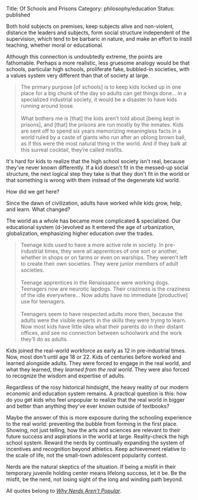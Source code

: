 Title: Of Schools and Prisons
Category: philosophy/education
Status: published

Both hold subjects on premises, keep subjects alive and non-violent, distance the leaders and subjects, form social structure independent of the supervision, which tend to be barbaric in nature, and make an effort to instill teaching, whether moral or educational.

Although this connection is undoubtedly extreme, the points are fathomable. Perhaps a more realistic, less gruesome analogy would be that schools, particular high schools, proliferate fake, bubbled-in societies, with a values system very different than that of society at large. 

> The primary purpose [of schools] is to keep kids locked up in one place for a big chunk of the day so adults can get things done... in a specialized industrial society, it would be a disaster to have kids running around loose.<br><br>What bothers me is [that] the kids aren’t told about [being kept in prisons], and [that] the prisons are run mostly by the inmates. Kids are sent off to spend six years memorizing meaningless facts in a world ruled by a caste of giants who run after an oblong brown ball, as if this were the most natural thing in the world. And if they balk at this surreal cocktail, they’re called misfits.

It's hard for kids to realize that the high school society isn't real, because they've never known differently. If a kid doesn't fit in the messed-up social structure, the next logical step they take is that they don't fit in the world or that something is wrong with them instead of the degenerate kid world.

How did we get here?

Since the dawn of civilization, adults have worked while kids grow, help, and learn. What changed? 

The world as a whole has became more complicated & specialized. Our educational system (d-)evolved as it entered the age of urbanization, globalization, emphasizing higher education over the trades. 

> Teenage kids used to have a more active role in society. In pre-industrial times, they were all apprentices of one sort or another, whether in shops or on farms or even on warships. They weren’t left to create their own societies. They were junior members of adult societies.<br><br>Teenage apprentices in the Renaissance were working dogs. Teenagers now are neurotic lapdogs. Their craziness is the craziness of the idle everywhere... Now adults have no immediate [productive] use for teenagers.<br><br>Teenagers seem to have respected adults more then, because the adults were the visible experts in the skills they were trying to learn. Now most kids have little idea what their parents do in their distant offices, and see no connection between schoolwork and the work they’ll do as adults.

Kids joined the real-world workforce as early as 12 in pre-industrial times. Now, most don't until age 18 or 22. Kids of centuries before worked and learned alongside adults. They were forced to engage in the real world, and what they learned, they _learned from the real world_. They were also forced to recognize the wisdom and expertise of adults.

Regardless of the rosy historical hindsight, the heavy reality of our modern economic and education system remains. A practical question is this: how do you get kids who feel unpopular to realize that the real world in bigger and better than anything they've ever known outside of textbooks?

Maybe the answer of this is more exposure during the schooling experience to the real world: preventing the bubble from forming in the first place. Showing, not just telling, how the arts and sciences are relevant to their future success and aspirations in the world at large. Reality-check the high school system. Reward the nerds by continually expanding the system of incentives and recognition beyond athletics. Keep achievement relative to the scale of life, not the small-town adolescent popularity contest.

Nerds are the natural skeptics of the situation. If being a misfit in their temporary juvenile holding center means lifelong success, let it be. Be the misfit, be the nerd, not losing sight of the long and winding path beyond.

All quotes belong to [_Why Nerds Aren't Popular_](http://www.paulgraham.com/nerds.html).

